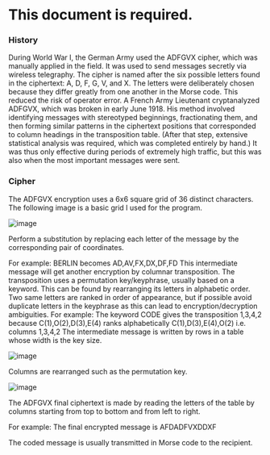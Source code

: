 # This document is required.
### History
During World War I, the German Army used the ADFGVX cipher, which was manually applied in the field. It was used to send messages secretly via wireless telegraphy. The cipher is named after the six possible letters found in the ciphertext: A, D, F, G, V, and X. The letters were deliberately chosen because they differ greatly from one another in the Morse code. This reduced the risk of operator error. A French Army Lieutenant cryptanalyzed ADFGVX, which was broken in early June 1918. His method involved identifying messages with stereotyped beginnings, fractionating them, and then forming similar patterns in the ciphertext positions that corresponded to column headings in the transposition table. (After that step, extensive statistical analysis was required, which was completed entirely by hand.) It was thus only effective during periods of extremely high traffic, but this was also when the most important messages were sent.

### Cipher

The ADFGVX encryption uses a 6x6 square grid of 36 distinct characters. The following image is a basic grid I used for the program.

![image](https://github.com/Stuycs-K/final-project-09-arka-rahel/assets/113141652/1137c493-ba7d-45ec-852f-4031af96391d)

Perform a substitution by replacing each letter of the message by the corresponding pair of coordinates.

For example: BERLIN becomes AD,AV,FX,DX,DF,FD
This intermediate message will get another encryption by columnar transposition. The transposition uses a permutation key/keyphrase, usually based on a keyword. This can be found by rearranging its letters in alphabetic order. Two same letters are ranked in order of appearance, but if possible avoid duplicate letters in the keyphrase as this can lead to encryption/decryption ambiguities.
For example: The keyword CODE gives the transposition 1,3,4,2 because C(1),O(2),D(3),E(4) ranks alphabetically C(1),D(3),E(4),O(2) i.e. columns 1,3,4,2
The intermediate message is written by rows in a table whose width is the key size.

![image](https://github.com/Stuycs-K/final-project-09-arka-rahel/assets/113141652/0e2eae0e-3ca2-40bd-ab56-5910453a8776)

Columns are rearranged such as the permutation key.

![image](https://github.com/Stuycs-K/final-project-09-arka-rahel/assets/113141652/7a95b6b6-af6c-4b74-943e-4d574d09f458)

The ADFGVX final ciphertext is made by reading the letters of the table by columns starting from top to bottom and from left to right.

For example: The final encrypted message is AFDADFVXDDXF

The coded message is usually transmitted in Morse code to the recipient.
